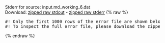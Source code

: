Stderr for source:  input.md_working_6.dat   
Download: [zipped raw stdout](input.md_working_6.dat.plumed_master.stdout.txt.zip) - [zipped raw stderr](input.md_working_6.dat.plumed_master.stderr.txt.zip) 
{% raw %}
<pre>
#! Only the first 1000 rows of the error file are shown below
#! To inspect the full error file, please download the zipped raw stderr file above
</pre>
{% endraw %}
